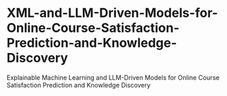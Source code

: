 # XML-and-LLM-Driven-Models-for-Online-Course-Satisfaction-Prediction-and-Knowledge-Discovery
Explainable Machine Learning and LLM-Driven Models for Online Course Satisfaction Prediction and Knowledge Discovery
